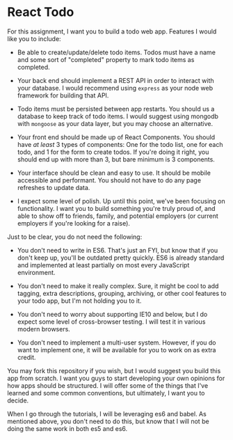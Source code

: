# React Todo

For this assignment, I want you to build a todo web app. Features I would like
you to include:

* Be able to create/update/delete todo items. Todos must have a name and some
  sort of "completed" property to mark todo items as completed.

* Your back end should implement a REST API in order to interact with your
  database. I would recommend using `express` as your node web framework for
  building that API.

* Todo items must be persisted between app restarts. You should us a database
  to keep track of todo items. I would suggest using mongodb with `mongoose`
  as your data layer, but you may choose an alternative.

* Your front end should be made up of React Components. You should have
  *at least* 3 types of components: One for the todo list, one for each todo,
  and 1 for the form to create todos. If you're doing it right, you should end
  up with more than 3, but bare minimum is 3 components.

* Your interface should be clean and easy to use. It should be mobile accessible
  and performant. You should not have to do any page refreshes to update data.

* I expect some level of polish. Up until this point, we've been focusing on
  functionality. I want you to build something you're truly proud of, and able
  to show off to friends, family, and potential employers (or current employers
  if you're looking for a raise).

Just to be clear, you do not need the following:

* You don't need to write in ES6. That's just an FYI, but know that if you don't
  keep up, you'll be outdated pretty quickly. ES6 is already standard and
  implemented at least partially on most every JavaScript environment.

* You don't need to make it really complex. Sure, it might be cool to add
  tagging, extra descriptions, grouping, archiving, or other cool features to
  your todo app, but I'm not holding you to it.

* You don't need to worry about supporting IE10 and below, but I do expect some
  level of cross-browser testing. I will test it in various modern browsers.

* You don't need to implement a multi-user system. However, if you do want to
  implement one, it will be available for you to work on as extra credit.

You may fork this repository if you wish, but I would suggest you build this
app from scratch. I want you guys to start developing your own opinions for how
apps should be structured. I will offer some of the things that I've learned and
some common conventions, but ultimately, I want you to decide.

When I go through the tutorials, I will be leveraging es6 and babel. As
mentioned above, you don't need to do this, but know that I will not be doing
the same work in both es5 and es6.


